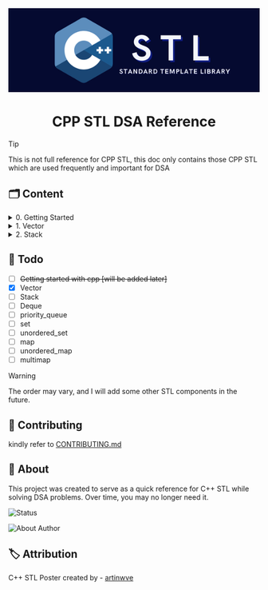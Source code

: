 <div align="center">
  <img src="./assets/CPP STL.png" alt="API Logo"/>
</div>

<h1 align="center">CPP STL DSA Reference</h1>

> [!TIP]
>
> This is not full reference for CPP STL, this doc only contains those CPP STL which are used frequently and important for DSA


## :card_index_dividers: Content

<details close>
<summary> 0. Getting Started </summary>

<h3 align="center"> ⚡ 0. Getting Started </h3>

```cpp
#include <iostream>

int main() {
    std::cout << "Hello, World!" << std::endl;
    return 0;
}
```
</details>
<details close>
<summary> 1. Vector </summary>

<h3 align="center"> ⚡ 1. Vector </h3>

```cpp
#include <bits/stdc++.h>
using namespace std;

int main()
{
    // ========== Declaration ========== //
    // Creates an empty vector of integers.
    vector<int> v;
    // Creates an empty vector of string.
    vector<string> vs;
    // Creates a vector of size 5, all elements initialized to 20.
    vector<int> v(5, 20);
    // Initializes with the given values.
    vector<int> v = {1, 2, 3, 4, 5};
    // Copies all elements from v1 to v2.
    vector<int> v1 = {1, 2, 3};
    vector<int> v2(v1);

    // 2D vector for matrices
    vector<vector<int>> mat;
    // ======================================== //
    // ======================================== //

    // ========== Adding Elements ========== //
    // Adds 13 to the end of the vector.
    v.push_back(13);
    v.emplace_back(13); // generally faster than <push_back>

    // Add 14 to the position (start) of the vector
    v.insert(v.begin(), 10);
    // ======================================== //
    // ======================================== //

    // ========== Deleting Elements ========== //
    // Delete element from end.
    v.pop_back();
    // Clear the whole vector.
    v.clear();
    // Erases element at position 1.
    v.erase(v.begin() + 1);
    // Erases first 2 element from start.
    v.erase(v.begin(), v.begin() + 2);
    // ======================================== //
    // ======================================== //

    // ========== Getting Elements ========== //
    // Using []
    v[0];
    // Using at()
    v.at(0);
    // Returns first element value
    v.front();
    // Returns last element value
    v.back();

    // Points to the first element (1)
    vector<int> vec = {1, 2, 3};
    auto it = vec.begin();
    // Points to the last element (1)
    vector<int> vec = {1, 2, 3};
    auto it = vec.end();

    // ======================================== //
    // ======================================== //

    // ========== Other Important Methods ========== //
    // Returns the number of elements in the vector.
    v.size();
    // Checks if the vector is empty
    v.empty(); // return true or false

    // Sorting [Time complexity: O(n log n)]
    sort(vec.begin(), vec.end());

    // Iterating vectors
    // you can use <int> instead of <auto>
    for (auto num : v)
    {
        cout << num << endl;
    }

    // Swapping two vectors
    vector<int> vec1 = {1, 2, 3};
    vector<int> vec2 = {4, 5, 6};
    vec1.swap(vec2); // vec1 = {4, 5, 6}, vec2 = {1, 2, 3}

    // ======================================== //
    // ======================================== //
    return 0;
}

```
</details>
<details close>
<summary> 2. Stack </summary>

<h3 align="center"> ⚡ 2. Stack </h3>

```cpp
#include <bits/stdc++.h>
using namespace std;

int main()
{
    // ========== Declaration ========== //
    // Creates an empty stack of integers.
    stack<int> st;
    // Creates an empty stack of strings.
    stack<string> st_str;
    // ======================================== //

    // ========== Adding Elements ========== //
    // Adds 23 to the top of the stack.
    st.push(23);
    // Adds 34 to the top of the stack (alternative to push()).
    st.emplace(34);
    // Emplace is slightly more efficient as it constructs the element in-place.
    // ======================================== //

    // ========== Deleting Elements ========== //
    // Removes the top element from the stack.
    st.pop();
    // ======================================== //

    // ========== Accessing Elements ========== //
    // Returns the top element of the stack.
    int top_element = st.top();
    // ======================================== //

    // ========== Other Important Methods ========== //
    // Checks if the stack is empty.
    st.empty(); // Returns true or false.
    // Returns the number of elements in the stack.
    st.size();

    // Swapping two stacks.
    stack<int> st2;
    st2.swap(st); // Swaps the elements of st and st2.
    // ======================================== //

    // ========== Iterating Through Stack ========== //
    // Iterates through the stack and prints elements.
    // Note: Direct indexing is not allowed in stacks.
    while (!st.empty())
    {
        // Prints the top element of the stack.
        std::cout << st.top() << std::endl;
        // Removes the top element from the stack.
        st.pop();
    }
    // ======================================== //

    return 0;
}
```
</details>


<!-- ## :memo: Todo -->
## :seedling: Todo

- [ ] ~~Getting started with cpp [will be added later]~~
- [x] Vector
- [ ] Stack
- [ ] Deque
- [ ] priority_queue
- [ ] set
- [ ] unordered_set
- [ ] map
- [ ] unordered_map
- [ ] multimap

> [!WARNING]
>
> The order may vary, and I will add some other STL components in the future.

## :hugs: Contributing
kindly refer to [CONTRIBUTING.md](./CONTRIBUTING.md)

## :compass: About
This project was created to serve as a quick reference for C++ STL while solving DSA problems. Over time, you may no longer need it.

![Status](https://img.shields.io/badge/Status%20-In%20Development%20-FFD700?style=for-the-badge)

![About Author](https://img.shields.io/badge/Created%20by-%20Saket%20Maurya-f5a97f?style=for-the-badge)

## :label: Attribution

C++ STL Poster created by - [artinwve](https://www.instagram.com/artinwve/)